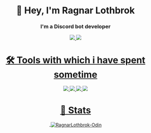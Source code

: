 <h1 align="center">👋 Hey, I'm Ragnar Lothbrok</h1>
<h3 align="center">I'm a Discord bot developer</h3>

<p align="center"><a href="https://discord.gg/Q3ZhdRJ"><img src="https://img.shields.io/discord/495602800802398212?label=Discord&style=for-the-badge"/>   <a href="https://github.com/RagnarLothbrok-Odin"><img src="https://komarev.com/ghpvc/?username=RagnarLothbrok-Odin&style=for-the-badge"/></p>

<h1 align="center">🛠️ Tools with which i have spent sometime</h1>
<p align="center"><img src="https://img.shields.io/badge/node.js%20-%2343853D.svg?&style=for-the-badge&logo=node.js&logoColor=white"/>   <img src="https://img.shields.io/badge/javascript%20-%23323330.svg?&style=for-the-badge&logo=javascript&logoColor=%23F7DF1E"/>   <img src="https://img.shields.io/badge/html5%20-%23E34F26.svg?&style=for-the-badge&logo=html5&logoColor=white"/>   <img src="https://img.shields.io/badge/github%20-%23121011.svg?&style=for-the-badge&logo=github&logoColor=white"/></p>

<h1 align="center">📝 Stats</h1>

<p align="center">&nbsp;<img align="center" src="https://grs.quantumly.dev/api/?username=RagnarLothbrok-Odin&show_icons=true&title_color=4F8CC9&text_color=9f9f9f&bg_color=00000000&hide_border=true&icon_color=4F8CC9&hide_title=true&count_private=true&hide=issues" alt="RagnarLothbrok-Odin" /></p>